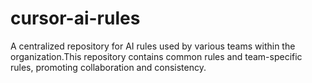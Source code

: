 # cursor-ai-rules
A centralized repository for AI rules used by various teams within the organization.This repository contains common rules and team-specific rules, promoting collaboration and consistency.
